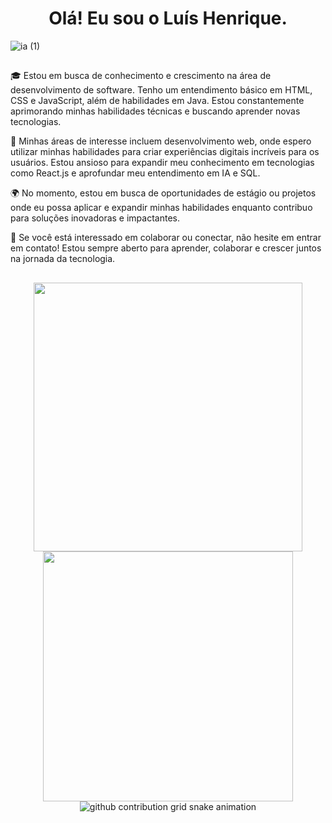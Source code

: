 <h1 align=center> Olá! Eu sou o Luís Henrique.</h1>

![ia (1)](https://github.com/luishmonteiro/luishmonteiro/assets/128317118/894808e7-a8d1-4c41-8882-8099b6f78b2b)

##

🎓 Estou em busca de conhecimento e crescimento na área de desenvolvimento de software. Tenho um entendimento básico em HTML, CSS e JavaScript, além de habilidades em Java. Estou constantemente aprimorando minhas habilidades técnicas e buscando aprender novas tecnologias.

🌟 Minhas áreas de interesse incluem desenvolvimento web, onde espero utilizar minhas habilidades para criar experiências digitais incríveis para os usuários. Estou ansioso para expandir meu conhecimento em tecnologias como React.js e aprofundar meu entendimento em IA e SQL.

🌍 No momento, estou em busca de oportunidades de estágio ou projetos onde eu possa aplicar e expandir minhas habilidades enquanto contribuo para soluções inovadoras e impactantes.

🚀 Se você está interessado em colaborar ou conectar, não hesite em entrar em contato! Estou sempre aberto para aprender, colaborar e crescer juntos na jornada da tecnologia.
##

<div align=center>
<a href="https://github.com/luishmonteiro/github-readme-stats">
  <img heigth=200 width=430 align="center" src="https://github-readme-stats.vercel.app/api?username=luishmonteiro&show_icons=true&theme=transparent" />
</a>
<a href="https://github.com/luishmonteiro/convoychat">
  <img heigth=200 width=400 align="center" src="https://github-readme-stats.vercel.app/api/top-langs/?username=luishmonteiro&layout=compact&theme=transparent&langs_count=8&card_width=320" />
</a>
</div>

<div align=center>
<picture>
  <source media="(prefers-color-scheme: dark)" srcset="https://raw.githubusercontent.com/luishmonteiro/luishmonteiro/output/github-contribution-grid-snake-dark.svg">
  <source media="(prefers-color-scheme: light)" srcset="https://raw.githubusercontent.com/luishmonteiro/luishmonteiro/output/github-contribution-grid-snake.svg">
  <img alt="github contribution grid snake animation" src="https://raw.githubusercontent.com/luishmonteiro/luishmonteiro/output/github-contribution-grid-snake.svg">
</picture>
</div>
